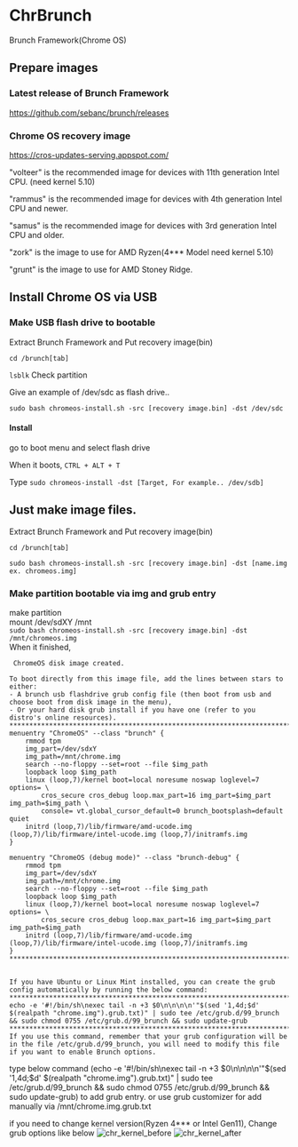 # ChrBrunch
Brunch Framework(Chrome OS)

## Prepare images
### Latest release of Brunch Framework
https://github.com/sebanc/brunch/releases  

### Chrome OS recovery image
https://cros-updates-serving.appspot.com/

"volteer" is the recommended image for devices with 11th generation Intel CPU. (need kernel 5.10)

"rammus" is the recommended image for devices with 4th generation Intel CPU and newer.

"samus" is the recommended image for devices with 3rd generation Intel CPU and older.

"zork" is the image to use for AMD Ryzen(4*** Model need kernel 5.10)

"grunt" is the image to use for AMD Stoney Ridge.

## Install Chrome OS via USB
### Make USB flash drive to bootable
Extract Brunch Framework and Put recovery image(bin)

`cd /brunch[tab]`   

`lsblk` Check partition

Give an example of /dev/sdc as flash drive..

`sudo bash chromeos-install.sh -src [recovery image.bin] -dst /dev/sdc`   

#### Install
go to boot menu and select flash drive

When it boots, `CTRL + ALT + T`   

Type `sudo chromeos-install -dst [Target, For example.. /dev/sdb]`   

## Just make image files.
Extract Brunch Framework and Put recovery image(bin)

`cd /brunch[tab]`   

`sudo bash chromeos-install.sh -src [recovery image.bin] -dst [name.img ex. chromeos.img]`   

### Make partition bootable via img and grub entry
make partition   
mount /dev/sdXY /mnt    
`sudo bash chromeos-install.sh -src [recovery image.bin] -dst /mnt/chromeos.img`   
When it finished,
```
 ChromeOS disk image created.

To boot directly from this image file, add the lines between stars to either:
- A brunch usb flashdrive grub config file (then boot from usb and choose boot from disk image in the menu),
- Or your hard disk grub install if you have one (refer to you distro's online resources).
********************************************************************************
menuentry "ChromeOS" --class "brunch" {
	rmmod tpm
	img_part=/dev/sdxY
	img_path=/mnt/chrome.img
	search --no-floppy --set=root --file $img_path
	loopback loop $img_path
	linux (loop,7)/kernel boot=local noresume noswap loglevel=7 options= \
		cros_secure cros_debug loop.max_part=16 img_part=$img_part img_path=$img_path \
		console= vt.global_cursor_default=0 brunch_bootsplash=default quiet
	initrd (loop,7)/lib/firmware/amd-ucode.img (loop,7)/lib/firmware/intel-ucode.img (loop,7)/initramfs.img
}

menuentry "ChromeOS (debug mode)" --class "brunch-debug" {
	rmmod tpm
	img_part=/dev/sdxY
	img_path=/mnt/chrome.img
	search --no-floppy --set=root --file $img_path
	loopback loop $img_path
	linux (loop,7)/kernel boot=local noresume noswap loglevel=7 options= \
		cros_secure cros_debug loop.max_part=16 img_part=$img_part img_path=$img_path
	initrd (loop,7)/lib/firmware/amd-ucode.img (loop,7)/lib/firmware/intel-ucode.img (loop,7)/initramfs.img
}
********************************************************************************


If you have Ubuntu or Linux Mint installed, you can create the grub config automatically by running the below command:
********************************************************************************
echo -e '#!/bin/sh\nexec tail -n +3 $0\n\n\n\n'"$(sed '1,4d;$d' $(realpath "chrome.img").grub.txt)" | sudo tee /etc/grub.d/99_brunch && sudo chmod 0755 /etc/grub.d/99_brunch && sudo update-grub
********************************************************************************
If you use this command, remember that your grub configuration will be in the file /etc/grub.d/99_brunch, you will need to modify this file if you want to enable Brunch options.

```

type below command (echo -e '#!/bin/sh\nexec tail -n +3 $0\n\n\n\n'"$(sed '1,4d;$d' $(realpath "chrome.img").grub.txt)" | sudo tee /etc/grub.d/99_brunch && sudo chmod 0755 /etc/grub.d/99_brunch && sudo update-grub) to add grub entry.
or use grub customizer for add manually via /mnt/chrome.img.grub.txt


if you need to change kernel version(Ryzen 4*** or Intel Gen11), Change grub options like below
![chr_kernel_before](https://user-images.githubusercontent.com/42508318/123405260-9a204d00-d5e4-11eb-9613-f21405fd0bf2.png)
![chr_kernel_after](https://user-images.githubusercontent.com/42508318/123405275-9db3d400-d5e4-11eb-81b2-7be01621360d.png)
